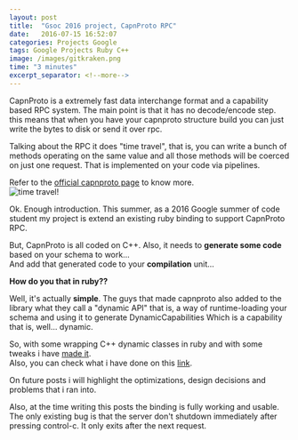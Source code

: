 ```yaml
---
layout: post
title:  "Gsoc 2016 project, CapnProto RPC"
date:   2016-07-15 16:52:07
categories: Projects Google
tags: Google Projects Ruby C++
image: /images/gitkraken.png
time: "3 minutes"
excerpt_separator: <!--more-->
---
```


CapnProto is a extremely fast data interchange format and a capability based RPC
system. The main point is that it has no decode/encode step.  
this means that when you have your capnproto structure build you can just write the bytes to
disk or send it over rpc.


Talking about the RPC it does "time travel", that is, you can write a bunch of methods
operating on the same value and all those methods will be coerced on just one request.
That is implemented on your code via pipelines.  
<!--more-->
Refer to the [official capnproto page][capnprotoPage] to know more.  
![time travel!][ttravel]  


Ok. Enough introduction. This summer, as a 2016 Google summer of code student my project is extend
an existing ruby binding to support CapnProto RPC.  


But, CapnProto is all coded on C++. Also, it needs to **generate some code** based
on your schema to work...   
And add that generated code to your **compilation** unit...


**How do you that in ruby??**


Well, it's actually **simple**. The guys that made capnproto also added to the library what they call a
"dynamic API" that is, a way of runtime-loading your schema and using it to generate DynamicCapabilities
Which is a capability that is, well... dynamic.


So, with some wrapping C++ dynamic classes in ruby and with some tweaks i have [made it][linkBinding].  
Also, you can check what i have done on this [link][linkCommits].


On future posts i will highlight the optimizations, design decisions and problems
that i ran into.


Also, at the time writing this posts the binding is fully working and usable.
The only existing bug is that the server don't shutdown immediately after pressing control-c.
It only exits after the next request.


[ttravel]: https://capnproto.org/images/time-travel.png
[linkBinding]: https://github.com/nemoNoboru/capnp-ruby
[linkCommits]: https://github.com/nemoNoboru/capnp-ruby/commits/master?author=nemoNoboru
[capnprotoPage]: https://capnproto.org/
